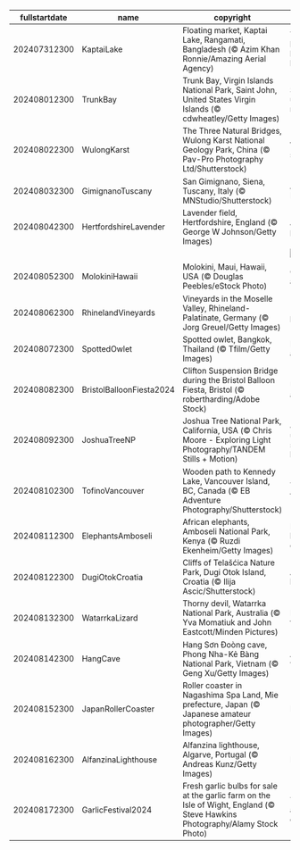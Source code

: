 |fullstartdate|name|copyright|title|image|
|--|--|--|--|--|
202407312300|KaptaiLake|Floating market, Kaptai Lake, Rangamati, Bangladesh (© Azim Khan Ronnie/Amazing Aerial Agency)|There's a boatload of bargains here|![](/en-GB/2024/08/202407312300KaptaiLake.jpg)|
202408012300|TrunkBay|Trunk Bay, Virgin Islands National Park, Saint John, United States Virgin Islands (© cdwheatley/Getty Images)|Somewhere under the rainbow|![](/en-GB/2024/08/202408012300TrunkBay.jpg)|
202408022300|WulongKarst|The Three Natural Bridges, Wulong Karst National Geology Park, China (© Pav-Pro Photography Ltd/Shutterstock)|Wulong's scenic trio|![](/en-GB/2024/08/202408022300WulongKarst.jpg)|
202408032300|GimignanoTuscany|San Gimignano, Siena, Tuscany, Italy (© MNStudio/Shutterstock)|A medieval Manhattan|![](/en-GB/2024/08/202408032300GimignanoTuscany.jpg)|
202408042300|HertfordshireLavender|Lavender field, Hertfordshire, England (© George W Johnson/Getty Images)|A sea of purple|![](/en-GB/2024/08/202408042300HertfordshireLavender.jpg)|
||||![](/en-GB/2024/08/.jpg)|
202408052300|MolokiniHawaii|Molokini, Maui, Hawaii, USA (© Douglas Peebles/eStock Photo)|Cratering to all tastes|![](/en-GB/2024/08/202408052300MolokiniHawaii.jpg)|
202408062300|RhinelandVineyards|Vineyards in the Moselle Valley, Rhineland-Palatinate, Germany (© Jorg Greuel/Getty Images)|'Riesling' to perfection|![](/en-GB/2024/08/202408062300RhinelandVineyards.jpg)|
202408072300|SpottedOwlet|Spotted owlet, Bangkok, Thailand (© Tfilm/Getty Images)|Big stare for a little owl|![](/en-GB/2024/08/202408072300SpottedOwlet.jpg)|
202408082300|BristolBalloonFiesta2024|Clifton Suspension Bridge during the Bristol Balloon Fiesta, Bristol (© robertharding/Adobe Stock)|Up, up and away|![](/en-GB/2024/08/202408082300BristolBalloonFiesta2024.jpg)|
202408092300|JoshuaTreeNP|Joshua Tree National Park, California, USA (© Chris Moore - Exploring Light Photography/TANDEM Stills + Motion)|Joshua under a starry blanket|![](/en-GB/2024/08/202408092300JoshuaTreeNP.jpg)|
202408102300|TofinoVancouver|Wooden path to Kennedy Lake, Vancouver Island, BC, Canada (© EB Adventure Photography/Shutterstock)|The path less taken|![](/en-GB/2024/08/202408102300TofinoVancouver.jpg)|
202408112300|ElephantsAmboseli|African elephants, Amboseli National Park, Kenya (© Ruzdi Ekenheim/Getty Images)|Herd you loud and clear|![](/en-GB/2024/08/202408112300ElephantsAmboseli.jpg)|
202408122300|DugiOtokCroatia|Cliffs of Telašćica Nature Park, Dugi Otok Island, Croatia (© Ilija Ascic/Shutterstock)|Adriatic heights|![](/en-GB/2024/08/202408122300DugiOtokCroatia.jpg)|
202408132300|WatarrkaLizard|Thorny devil, Watarrka National Park, Australia (© Yva Momatiuk and John Eastcott/Minden Pictures)|Feeling sharp today|![](/en-GB/2024/08/202408132300WatarrkaLizard.jpg)|
202408142300|HangCave|Hang Sơn Đoòng cave, Phong Nha-Kẻ Bàng National Park, Vietnam (© Geng Xu/Getty Images)|A 'hole' new world|![](/en-GB/2024/08/202408142300HangCave.jpg)|
202408152300|JapanRollerCoaster|Roller coaster in Nagashima Spa Land, Mie prefecture, Japan (© Japanese amateur photographer/Getty Images)|Buckle up!|![](/en-GB/2024/08/202408152300JapanRollerCoaster.jpg)|
202408162300|AlfanzinaLighthouse|Alfanzina lighthouse, Algarve, Portugal (© Andreas Kunz/Getty Images)|Light the way|![](/en-GB/2024/08/202408162300AlfanzinaLighthouse.jpg)|
202408172300|GarlicFestival2024|Fresh garlic bulbs for sale at the garlic farm on the Isle of Wight, England (© Steve Hawkins Photography/Alamy Stock Photo)|The root of all deliciousness|![](/en-GB/2024/08/202408172300GarlicFestival2024.jpg)|
